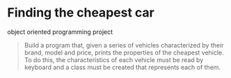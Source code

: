 # Finding the cheapest car

object oriented programming project

>Build a program that, given a series of vehicles characterized by their brand, model and price, prints the properties of the cheapest vehicle. 
To do this, the characteristics of each vehicle must be read by keyboard and a class must be created that represents each of them.
